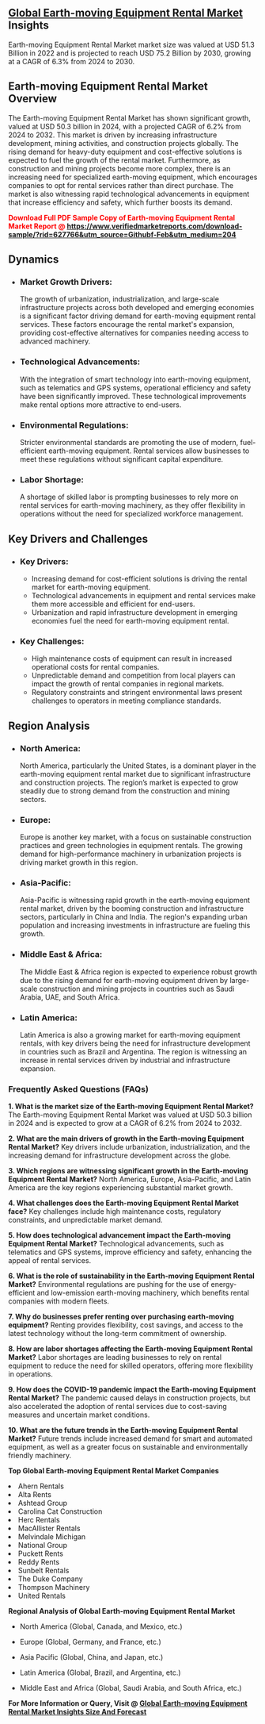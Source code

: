 <h2><a href="https://www.verifiedmarketreports.com/download-sample/?rid=627766&amp;utm_source=Githubf&amp;utm_medium=204" target="_blank">Global Earth-moving Equipment Rental Market</a> Insights</h2><p>Earth-moving Equipment Rental Market market size was valued at USD 51.3 Billion in 2022 and is projected to reach USD 75.2 Billion by 2030, growing at a CAGR of 6.3% from 2024 to 2030.</p><p> <h2>Earth-moving Equipment Rental Market Overview</h2> <p>The Earth-moving Equipment Rental Market has shown significant growth, valued at USD 50.3 billion in 2024, with a projected CAGR of 6.2% from 2024 to 2032. This market is driven by increasing infrastructure development, mining activities, and construction projects globally. The rising demand for heavy-duty equipment and cost-effective solutions is expected to fuel the growth of the rental market. Furthermore, as construction and mining projects become more complex, there is an increasing need for specialized earth-moving equipment, which encourages companies to opt for rental services rather than direct purchase. The market is also witnessing rapid technological advancements in equipment that increase efficiency and safety, which further boosts its demand.</p> <p><strong><p><span class=""><span style="color: #ff0000;"><strong>Download Full PDF Sample Copy of Earth-moving Equipment Rental Market Report</strong> @ </span><a href="https://www.verifiedmarketreports.com/download-sample/?rid=627766&amp;utm_source=Githubf-Feb&amp;utm_medium=204" target="_blank">https://www.verifiedmarketreports.com/download-sample/?rid=627766&amp;utm_source=Githubf-Feb&amp;utm_medium=204</a></span></p></strong></p> <h2>Dynamics</h2> <ul> <li><h3>Market Growth Drivers:</h3> The growth of urbanization, industrialization, and large-scale infrastructure projects across both developed and emerging economies is a significant factor driving demand for earth-moving equipment rental services. These factors encourage the rental market's expansion, providing cost-effective alternatives for companies needing access to advanced machinery.</li> <li><h3>Technological Advancements:</h3> With the integration of smart technology into earth-moving equipment, such as telematics and GPS systems, operational efficiency and safety have been significantly improved. These technological improvements make rental options more attractive to end-users.</li> <li><h3>Environmental Regulations:</h3> Stricter environmental standards are promoting the use of modern, fuel-efficient earth-moving equipment. Rental services allow businesses to meet these regulations without significant capital expenditure.</li> <li><h3>Labor Shortage:</h3> A shortage of skilled labor is prompting businesses to rely more on rental services for earth-moving machinery, as they offer flexibility in operations without the need for specialized workforce management.</li> </ul> <h2>Key Drivers and Challenges</h2> <ul> <li><h3>Key Drivers:</h3> <ul> <li>Increasing demand for cost-efficient solutions is driving the rental market for earth-moving equipment.</li> <li>Technological advancements in equipment and rental services make them more accessible and efficient for end-users.</li> <li>Urbanization and rapid infrastructure development in emerging economies fuel the need for earth-moving equipment rental.</li> </ul> </li> <li><h3>Key Challenges:</h3> <ul> <li>High maintenance costs of equipment can result in increased operational costs for rental companies.</li> <li>Unpredictable demand and competition from local players can impact the growth of rental companies in regional markets.</li> <li>Regulatory constraints and stringent environmental laws present challenges to operators in meeting compliance standards.</li> </ul> </li> </ul> <h2>Region Analysis</h2> <ul> <li><h3>North America:</h3> North America, particularly the United States, is a dominant player in the earth-moving equipment rental market due to significant infrastructure and construction projects. The region’s market is expected to grow steadily due to strong demand from the construction and mining sectors.</li> <li><h3>Europe:</h3> Europe is another key market, with a focus on sustainable construction practices and green technologies in equipment rentals. The growing demand for high-performance machinery in urbanization projects is driving market growth in this region.</li> <li><h3>Asia-Pacific:</h3> Asia-Pacific is witnessing rapid growth in the earth-moving equipment rental market, driven by the booming construction and infrastructure sectors, particularly in China and India. The region's expanding urban population and increasing investments in infrastructure are fueling this growth.</li> <li><h3>Middle East & Africa:</h3> The Middle East & Africa region is expected to experience robust growth due to the rising demand for earth-moving equipment driven by large-scale construction and mining projects in countries such as Saudi Arabia, UAE, and South Africa.</li> <li><h3>Latin America:</h3> Latin America is also a growing market for earth-moving equipment rentals, with key drivers being the need for infrastructure development in countries such as Brazil and Argentina. The region is witnessing an increase in rental services driven by industrial and infrastructure expansion.</li> </ul> <h3>Frequently Asked Questions (FAQs)</h3> <p><strong>1. What is the market size of the Earth-moving Equipment Rental Market?</strong> The Earth-moving Equipment Rental Market was valued at USD 50.3 billion in 2024 and is expected to grow at a CAGR of 6.2% from 2024 to 2032.</p> <p><strong>2. What are the main drivers of growth in the Earth-moving Equipment Rental Market?</strong> Key drivers include urbanization, industrialization, and the increasing demand for infrastructure development across the globe.</p> <p><strong>3. Which regions are witnessing significant growth in the Earth-moving Equipment Rental Market?</strong> North America, Europe, Asia-Pacific, and Latin America are the key regions experiencing substantial market growth.</p> <p><strong>4. What challenges does the Earth-moving Equipment Rental Market face?</strong> Key challenges include high maintenance costs, regulatory constraints, and unpredictable market demand.</p> <p><strong>5. How does technological advancement impact the Earth-moving Equipment Rental Market?</strong> Technological advancements, such as telematics and GPS systems, improve efficiency and safety, enhancing the appeal of rental services.</p> <p><strong>6. What is the role of sustainability in the Earth-moving Equipment Rental Market?</strong> Environmental regulations are pushing for the use of energy-efficient and low-emission earth-moving machinery, which benefits rental companies with modern fleets.</p> <p><strong>7. Why do businesses prefer renting over purchasing earth-moving equipment?</strong> Renting provides flexibility, cost savings, and access to the latest technology without the long-term commitment of ownership.</p> <p><strong>8. How are labor shortages affecting the Earth-moving Equipment Rental Market?</strong> Labor shortages are leading businesses to rely on rental equipment to reduce the need for skilled operators, offering more flexibility in operations.</p> <p><strong>9. How does the COVID-19 pandemic impact the Earth-moving Equipment Rental Market?</strong> The pandemic caused delays in construction projects, but also accelerated the adoption of rental services due to cost-saving measures and uncertain market conditions.</p> <p><strong>10. What are the future trends in the Earth-moving Equipment Rental Market?</strong> Future trends include increased demand for smart and automated equipment, as well as a greater focus on sustainable and environmentally friendly machinery.</p> </p><p><strong>Top Global Earth-moving Equipment Rental Market Companies</strong></p><div data-test-id=""><p><li>Ahern Rentals</li><li> Alta Rents</li><li> Ashtead Group</li><li> Carolina Cat Construction</li><li> Herc Rentals</li><li> MacAllister Rentals</li><li> Melvindale Michigan</li><li> National Group</li><li> Puckett Rents</li><li> Reddy Rents</li><li> Sunbelt Rentals</li><li> The Duke Company</li><li> Thompson Machinery</li><li> United Rentals</li></p><div><strong>Regional Analysis of&nbsp;Global Earth-moving Equipment Rental Market</strong></div><ul><li dir="ltr"><p dir="ltr">North America&nbsp;(Global, Canada, and Mexico, etc.)</p></li><li dir="ltr"><p dir="ltr">Europe (Global, Germany, and France, etc.)</p></li><li dir="ltr"><p dir="ltr">Asia Pacific&nbsp;(Global, China, and Japan, etc.)</p></li><li dir="ltr"><p dir="ltr">Latin America&nbsp;(Global, Brazil, and Argentina, etc.)</p></li><li dir="ltr">Middle East and Africa&nbsp;(Global, Saudi Arabia, and South Africa, etc.)</li></ul><p><strong>For More Information or Query, Visit @&nbsp;</strong><strong><a href="https://www.verifiedmarketreports.com/product/earth-moving-equipment-rental-market/?utm_source=Githubf&amp;utm_medium=204" target="_blank">Global Earth-moving Equipment Rental Market Insights Size And Forecast</a></strong></p></div>
